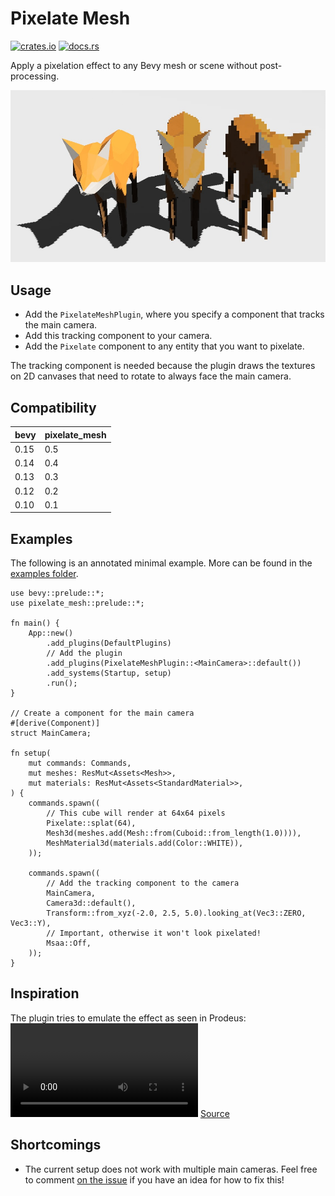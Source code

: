 # Pixelate Mesh

[![crates.io](https://img.shields.io/crates/v/pixelate_mesh)](https://crates.io/crates/pixelate_mesh)
[![docs.rs](https://docs.rs/pixelate_mesh/badge.svg)](https://docs.rs/pixelate_mesh)

Apply a pixelation effect to any Bevy mesh or scene without post-processing.

![Pixelated foxes](./docs/foxes.jpg?raw=true "Pixelated Foxes")

## Usage

- Add the `PixelateMeshPlugin`, where you specify a component that tracks the main camera.
- Add this tracking component to your camera.
- Add the `Pixelate` component to any entity that you want to pixelate.

The tracking component is needed because the plugin draws the textures on 2D canvases that need to rotate to always face
the main camera.

## Compatibility

| bevy        | pixelate_mesh |
|-------------|---------------|
| 0.15        | 0.5           |
| 0.14        | 0.4           |
| 0.13        | 0.3           |
| 0.12        | 0.2           |
| 0.10        | 0.1           |

## Examples

The following is an annotated minimal example.
More can be found in the [examples folder](./examples).

```rust,no_run
use bevy::prelude::*;
use pixelate_mesh::prelude::*;

fn main() {
    App::new()
        .add_plugins(DefaultPlugins)
        // Add the plugin
        .add_plugins(PixelateMeshPlugin::<MainCamera>::default())
        .add_systems(Startup, setup)
        .run();
}

// Create a component for the main camera
#[derive(Component)]
struct MainCamera;

fn setup(
    mut commands: Commands,
    mut meshes: ResMut<Assets<Mesh>>,
    mut materials: ResMut<Assets<StandardMaterial>>,
) {
    commands.spawn((
        // This cube will render at 64x64 pixels
        Pixelate::splat(64),
        Mesh3d(meshes.add(Mesh::from(Cuboid::from_length(1.0)))),
        MeshMaterial3d(materials.add(Color::WHITE)),
    ));

    commands.spawn((
        // Add the tracking component to the camera
        MainCamera,
        Camera3d::default(),
        Transform::from_xyz(-2.0, 2.5, 5.0).looking_at(Vec3::ZERO, Vec3::Y),
        // Important, otherwise it won't look pixelated!
        Msaa::Off,
    ));
}
```

## Inspiration

The plugin tries to emulate the effect as seen in Prodeus:  
<video src="https://user-images.githubusercontent.com/9047632/224768897-f50f15fc-50ab-49a9-8c77-a33ef01fad5b.mp4"></video>
[Source](https://www.youtube.com/watch?v=Vb-hPYOIwMw)

## Shortcomings

- The current setup does not work with multiple main cameras. Feel free to
  comment [on the issue](https://github.com/janhohenheim/pixelate_mesh/issues/1) if you have an idea for how to fix
  this!
